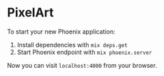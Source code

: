 # PixelArt

To start your new Phoenix application:

1. Install dependencies with `mix deps.get`
2. Start Phoenix endpoint with `mix phoenix.server`

Now you can visit `localhost:4000` from your browser.
